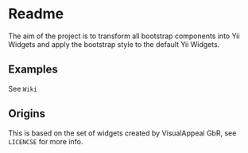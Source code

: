 Readme
==

The aim of the project is to transform all bootstrap components into Yii Widgets and apply the bootstrap style to the default Yii Widgets. 

Examples
--
See `Wiki`

Origins
--
This is based on the set of widgets created by VisualAppeal GbR, see `LICENCSE` for more info.